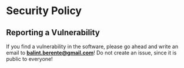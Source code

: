# Security Policy

## Reporting a Vulnerability

If you find a vulnerability in the software, please go ahead and write an email to **balint.berente@gmail.com**!
Do not create an issue, since it is public to everyone!
